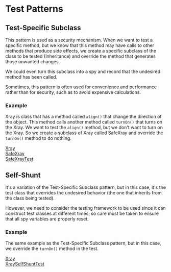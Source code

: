 # Test Patterns

## Test-Specific Subclass
This pattern is used as a security mechanism. When we want to test a specific method, but we know that this method may 
have calls to other methods that produce side effects, we create a specific subclass of the class to be tested 
(Inheritance) and override the method that generates those unwanted changes.

We could even turn this subclass into a spy and record that the undesired method has been called.

Sometimes, this pattern is often used for convenience and performance rather than for security, such as to avoid 
expensive calculations.

### Example
Xray is class that has a method called `align()` that change the direction of the object. This method calls another
method called `turnOn()` that turns on the Xray. We want to test the `align()` method, but we don't want to turn on the
Xray. So we create a subclass of Xray called SafeXray and override the `turnOn()` method to do nothing.

[Xray](src/main/java/org/example/Xray.java)<br>
[SafeXray](src/main/java/org/example/test_specific_subclass/SafeXray.java)<br>
[SafeXrayTest](src/test/java/org/example/test_specific_subclass/XrayTest.java)

## Self-Shunt
It's a variation of the Test-Specific Subclass pattern, but in this case, it's the test class that overrides the 
undesired behavior (the one that inherits from the class being tested).

However, we need to consider the testing framework to be used since it can construct test classes at different times, 
so care must be taken to ensure that all spy variables are properly reset.

### Example
The same example as the Test-Specific Subclass pattern, but in this case, we override the `turnOn()` method in the test.

[Xray](src/main/java/org/example/Xray.java)<br>
[XraySelfShuntTest](src/test/java/org/example/self_shunt/XraySelfShuntTest.java)<br>